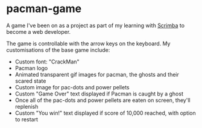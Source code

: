 # pacman-game
A game I've been on as a project as part of my learning with <a href="www.scrimba.com">Scrimba</a> to become a web developer.

The game is controllable with the arrow keys on the keyboard. 
My customisations of the base game include: 
<ul>
    <li>Custom font: "CrackMan"</li>
    <li>Pacman logo</li>
    <li>Animated transparent gif images for pacman, the ghosts and their scared state</li>
    <li>Custom image for pac-dots and power pellets</li>
    <li>Custom "Game Over" text displayed if Pacman is caught by a ghost</li>
    <li>Once all of the pac-dots and power pellets are eaten on screen, they'll replenish</li>
    <li>Custom "You win!" text displayed if score of 10,000 reached, with option to restart</li>
</ul>